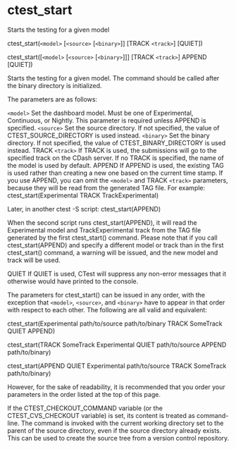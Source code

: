   

# ctest_start  
Starts the testing for a given model  

ctest_start(```<model>``` [```<source>``` [```<binary>```]] [TRACK ```<track>```] [QUIET])

ctest_start([```<model>``` [```<source>``` [```<binary>```]]] [TRACK ```<track>```] APPEND [QUIET])

  

Starts the testing for a given model.  The command should be called
after the binary directory is initialized.  

The parameters are as follows:  


```<model>```
Set the dashboard model. Must be one of Experimental, Continuous, or
Nightly. This parameter is required unless APPEND is specified.
```<source>```
Set the source directory. If not specified, the value of
CTEST_SOURCE_DIRECTORY is used instead.
```<binary>```
Set the binary directory. If not specified, the value of
CTEST_BINARY_DIRECTORY is used instead.
TRACK ```<track>```
If TRACK is used, the submissions will go to the specified track on the
CDash server. If no TRACK is specified, the name of the model is used by
default.
APPEND
If APPEND is used, the existing TAG is used rather than creating a new
one based on the current time stamp. If you use APPEND, you can omit the
```<model>``` and TRACK ```<track>``` parameters, because they will be read from
the generated TAG file. For example:
ctest_start(Experimental TRACK TrackExperimental)


Later, in another ctest -S script:
ctest_start(APPEND)


When the second script runs ctest_start(APPEND), it will read the
Experimental model and TrackExperimental track from the TAG file
generated by the first ctest_start() command. Please note that if you
call ctest_start(APPEND) and specify a different model or track than
in the first ctest_start() command, a warning will be issued, and the
new model and track will be used.

QUIET
If QUIET is used, CTest will suppress any non-error messages that it
otherwise would have printed to the console.
  

The parameters for ctest_start() can be issued in any order, with the
exception that ```<model>```, ```<source>```, and ```<binary>``` have to appear
in that order with respect to each other. The following are all valid and
equivalent:  

ctest_start(Experimental path/to/source path/to/binary TRACK SomeTrack QUIET APPEND)

ctest_start(TRACK SomeTrack Experimental QUIET path/to/source APPEND path/to/binary)

ctest_start(APPEND QUIET Experimental path/to/source TRACK SomeTrack path/to/binary)

  

However, for the sake of readability, it is recommended that you order your
parameters in the order listed at the top of this page.  

If the CTEST_CHECKOUT_COMMAND variable (or the
CTEST_CVS_CHECKOUT variable) is set, its content is treated as
command-line.  The command is invoked with the current working directory set
to the parent of the source directory, even if the source directory already
exists.  This can be used to create the source tree from a version control
repository.  


